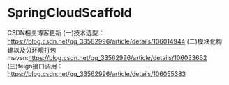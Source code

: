 # SpringCloudScaffold
CSDN相关博客更新
(一)技术选型：https://blog.csdn.net/qq_33562996/article/details/106014944
(二)模块化构建以及分环境打包maven:https://blog.csdn.net/qq_33562996/article/details/106033662
(三)feign接口调用：https://blog.csdn.net/qq_33562996/article/details/106055383